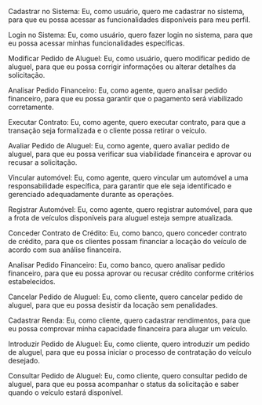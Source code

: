 Cadastrar no Sistema: Eu, como usuário, quero me cadastrar no sistema, para que eu possa acessar as funcionalidades disponíveis para meu perfil.

Login no Sistema: Eu, como usuário, quero fazer login no sistema, para que eu possa acessar minhas funcionalidades específicas.

Modificar Pedido de Aluguel: Eu, como usuário, quero modificar pedido de aluguel, para que eu possa corrigir informações ou alterar detalhes da solicitação.

Analisar Pedido Financeiro: Eu, como agente, quero analisar pedido financeiro, para que eu possa garantir que o pagamento será viabilizado corretamente.

Executar Contrato: Eu, como agente, quero executar contrato, para que a transação seja formalizada e o cliente possa retirar o veículo.

Avaliar Pedido de Aluguel: Eu, como agente, quero avaliar pedido de aluguel, para que eu possa verificar sua viabilidade financeira e aprovar ou recusar a solicitação.

Vincular automóvel: Eu, como agente, quero vincular um automóvel a uma responsabilidade específica, para garantir que ele seja identificado e gerenciado adequadamente durante as operações.

Registrar Automóvel: Eu, como agente, quero registrar automóvel, para que a frota de veículos disponíveis para aluguel esteja sempre atualizada.

Conceder Contrato de Crédito: Eu, como banco, quero conceder contrato de crédito, para que os clientes possam financiar a locação do veículo de acordo com sua análise financeira.

Analisar Pedido Financeiro: Eu, como banco, quero analisar pedido financeiro, para que eu possa aprovar ou recusar crédito conforme critérios estabelecidos.

Cancelar Pedido de Aluguel: Eu, como cliente, quero cancelar pedido de aluguel, para que eu possa desistir da locação sem penalidades.

Cadastrar Renda: Eu, como cliente, quero cadastrar rendimentos, para que eu possa comprovar minha capacidade financeira para alugar um veículo.

Introduzir Pedido de Aluguel: Eu, como cliente, quero introduzir um pedido de aluguel, para que eu possa iniciar o processo de contratação do veículo desejado.

Consultar Pedido de Aluguel: Eu, como cliente, quero consultar pedido de aluguel, para que eu possa acompanhar o status da solicitação e saber quando o veículo estará disponível.